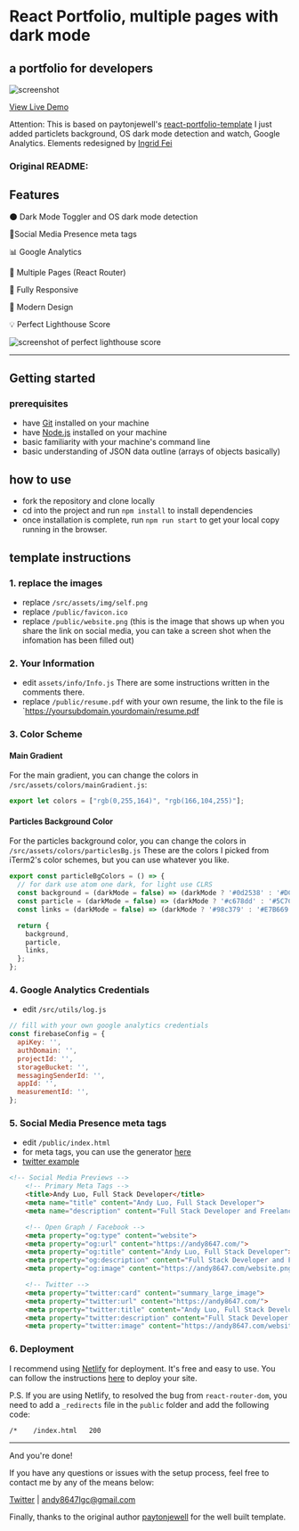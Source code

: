 # React Portfolio, multiple pages with dark mode

## a portfolio for developers

![screenshot](https://andy8647.com/website.png)

[View Live Demo](https://andy8647.com/)

Attention: This is based on paytonjewell's [react-portfolio-template](https://github.com/paytonjewell/ReactPortfolioTemplate)
I just added particlets background, OS dark mode detection and watch, Google Analytics.
Elements redesigned by [Ingrid Fei](https://ingrid0126.com)


### Original README:

## Features

🌑 Dark Mode Toggler and OS dark mode detection

📱Social Media Presence meta tags

📊 Google Analytics

📖 Multiple Pages (React Router)

📱 Fully Responsive

🎨 Modern Design

💡 Perfect Lighthouse Score

![screenshot of perfect lighthouse score](https://user-images.githubusercontent.com/18350557/179609620-847374a6-23e6-4432-b7a8-181d7d9bf026.png)

---

## Getting started

### prerequisites

- have [Git](https://git-scm.com/) installed on your machine
- have [Node.js](https://nodejs.org/en/download/) installed on your machine
- basic familiarity with your machine's command line
- basic understanding of JSON data outline (arrays of objects basically)

## how to use

- fork the repository and clone locally
- cd into the project and run `npm install` to install dependencies
- once installation is complete, run `npm run start` to get your local copy running in the browser.

## template instructions

### 1. replace the images

- replace `/src/assets/img/self.png`
- replace `/public/favicon.ico`
- replace `/public/website.png` (this is the image that shows up when you share the link on social media, you can take a screen shot when the infomation has been filled out)

### 2. Your Information

- edit `assets/info/Info.js` There are some instructions written in the comments there.
- replace `/public/resume.pdf` with your own resume, the link to the file is `https://yoursubdomain.yourdomain/resume.pdf

### 3. Color Scheme

#### Main Gradient

For the main gradient, you can change the colors in `/src/assets/colors/mainGradient.js`:

```js
export let colors = ["rgb(0,255,164)", "rgb(166,104,255)"];
```

#### Particles Background Color

For the particles background color, you can change the colors in `/src/assets/colors/particlesBg.js`
These are the colors I picked from iTerm2's color schemes, but you can use whatever you like.

```js
export const particleBgColors = () => {
  // for dark use atom one dark, for light use CLRS
  const background = (darkMode = false) => (darkMode ? '#0d2538' : '#DCD6C8');
  const particle = (darkMode = false) => (darkMode ? '#c678dd' : '#5C7C8A');
  const links = (darkMode = false) => (darkMode ? '#98c379' : '#E7B669');

  return {
    background,
    particle,
    links,
  };
};
```
### 4. Google Analytics Credentials

- edit `/src/utils/log.js`

```js
// fill with your own google analytics credentials
const firebaseConfig = {
  apiKey: '',
  authDomain: '',
  projectId: '',
  storageBucket: '',
  messagingSenderId: '',
  appId: '',
  measurementId: '',
};
```

### 5. Social Media Presence meta tags
- edit `/public/index.html`
- for meta tags, you can use the generator [here](https://metatags.io/)
- [twitter example](https://twitter.com/Andy8647L/status/1633956293986664448)

```html
<!-- Social Media Previews -->
    <!-- Primary Meta Tags -->
    <title>Andy Luo, Full Stack Developer</title>
    <meta name="title" content="Andy Luo, Full Stack Developer">
    <meta name="description" content="Full Stack Developer and Freelance Photographer based in Toronto, passionate about building web applications, learning new technologies, traveling and exploring new places.">

    <!-- Open Graph / Facebook -->
    <meta property="og:type" content="website">
    <meta property="og:url" content="https://andy8647.com/">
    <meta property="og:title" content="Andy Luo, Full Stack Developer">
    <meta property="og:description" content="Full Stack Developer and Freelance Photographer based in Toronto, passionate about building web applications, learning new technologies, traveling and exploring new places.">
    <meta property="og:image" content="https://andy8647.com/website.png">

    <!-- Twitter -->
    <meta property="twitter:card" content="summary_large_image">
    <meta property="twitter:url" content="https://andy8647.com/">
    <meta property="twitter:title" content="Andy Luo, Full Stack Developer">
    <meta property="twitter:description" content="Full Stack Developer and Freelance Photographer based in Toronto, passionate about building web applications, learning new technologies, traveling and exploring new places.">
    <meta property="twitter:image" content="https://andy8647.com/website.png">
```


### 6. Deployment

I recommend using [Netlify](https://www.netlify.com/) for deployment. It's free and easy to use. You can follow the instructions [here](https://docs.netlify.com/site-deploys/create-deploys/#deploy-with-git) to deploy your site.

P.S. If you are using Netlify, to resolved the bug from `react-router-dom`, you need to add a `_redirects` file in the `public` folder and add the following code:

```
/*    /index.html   200
```

---

And you're done!

If you have any questions or issues with the setup process, feel free to contact me by any of the means below:

[Twitter](https://twitter.com/Andy8647L) | andy8647lgc@gmail.com

Finally, thanks to the original author [paytonjewell](https://github.com/paytonjewell) for the well built template.

